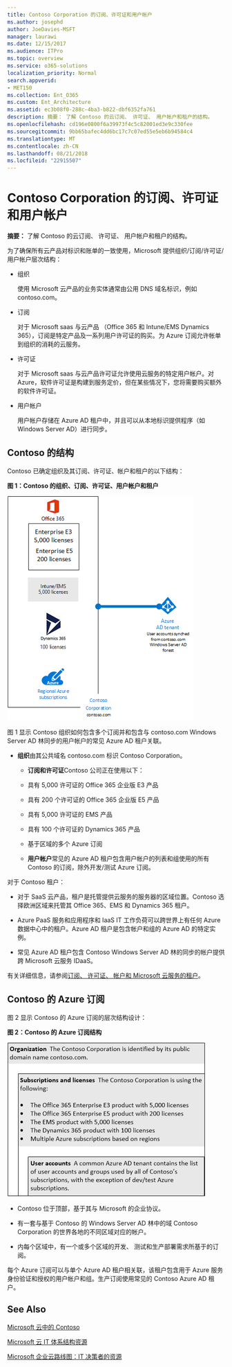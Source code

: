 ```yaml
---
title: Contoso Corporation 的订阅、许可证和用户帐户
ms.author: josephd
author: JoeDavies-MSFT
manager: laurawi
ms.date: 12/15/2017
ms.audience: ITPro
ms.topic: overview
ms.service: o365-solutions
localization_priority: Normal
search.appverid:
- MET150
ms.collection: Ent_O365
ms.custom: Ent_Architecture
ms.assetid: ec3b08f0-288c-4ba3-b822-dbf6352fa761
description: 摘要： 了解 Contoso 的云订阅、 许可证、 用户帐户和租户的结构。
ms.openlocfilehash: cd196e0800f6a39973f4c5c82001ed3e9c330fee
ms.sourcegitcommit: 9bb65bafec4dd6bc17c7c07ed55e5eb6b94584c4
ms.translationtype: MT
ms.contentlocale: zh-CN
ms.lasthandoff: 08/21/2018
ms.locfileid: "22915507"
---
```

# <a name="subscriptions-licenses-and-user-accounts-for-the-contoso-corporation"></a>Contoso Corporation 的订阅、许可证和用户帐户

 **摘要：** 了解 Contoso 的云订阅、 许可证、 用户帐户和租户的结构。
  
为了确保所有云产品对标识和账单的一致使用，Microsoft 提供组织/订阅/许可证/用户帐户层次结构：
  
- 组织
    
    使用 Microsoft 云产品的业务实体通常由公用 DNS 域名标识，例如 contoso.com。
    
- 订阅
    
    对于 Microsoft saas 与云产品 （Office 365 和 Intune/EMS Dynamics 365），订阅是特定产品及一系列用户许可证的购买。为 Azure 订阅允许帐单到组织的消耗的云服务。
    
- 许可证
    
    对于 Microsoft saas 与云产品许可证允许使用云服务的特定用户帐户。对 Azure，软件许可证是构建到服务定价，但在某些情况下，您将需要购买额外的软件许可证。
    
- 用户帐户
    
    用户帐户存储在 Azure AD 租户中，并且可以从本地标识提供程序（如 Windows Server AD）进行同步。
    
## <a name="contosos-structure"></a>Contoso 的结构

Contoso 已确定组织及其订阅、许可证、帐户和租户的以下结构：
  
**图 1：Contoso 的组织、订阅、许可证、用户帐户和租户**

![Contoso 的组织、订阅、许可证、用户帐户和租户](media/Contoso-Poster/Subscriptions.png)
  
图 1 显示 Contoso 组织如何包含多个订阅并和包含与 contoso.com Windows Server AD 林同步的用户帐户的常见 Azure AD 租户关联。
  
- **组织**由其公共域名 contoso.com 标识 Contoso Corporation。
    
  - **订阅和许可证**Contoso 公司正在使用以下：
    
  - 具有 5,000 许可证的 Office 365 企业版 E3 产品
    
  - 具有 200 个许可证的 Office 365 企业版 E5 产品
    
  - 具有 5,000 许可证的 EMS 产品
    
  - 具有 100 个许可证的 Dynamics 365 产品

    
  - 基于区域的多个 Azure 订阅
    
  - **用户帐户**常见的 Azure AD 租户包含用户帐户的列表和组使用的所有 Contoso 的订阅，除外开发/测试 Azure 订阅。
    
对于 Contoso 租户：
  
- 对于 SaaS 云产品，租户是托管提供云服务的服务器的区域位置。Contoso 选择欧洲区域来托管其 Office 365、EMS 和 Dynamics 365 租户。
  
    
- Azure PaaS 服务和应用程序和 IaaS IT 工作负荷可以跨世界上有任何 Azure 数据中心中的租户。Azure AD 租户是包含帐户和组的 Azure AD 的特定实例。
    
- 常见 Azure AD 租户包含 Contoso Windows Server AD 林的同步的帐户提供跨 Microsoft 云服务 IDaaS。
    
有关详细信息，请参阅[订阅、 许可证、 帐户和 Microsoft 云服务的租户](subscriptions-licenses-accounts-and-tenants-for-microsoft-cloud-offerings.md)。
  
## <a name="contosos-azure-subscriptions"></a>Contoso 的 Azure 订阅

图 2 显示 Contoso 的 Azure 订阅的层次结构设计： 



  
**图 2：Contoso 的 Azure 订阅结构**

![Contoso 的 Azure 订阅结构](media/Contoso-Poster/Subscriptions-Nested.png)
  
- Contoso 位于顶部，基于其与 Microsoft 的企业协议。
    
- 有一套与基于 Contoso 的 Windows Server AD 林中的域 Contoso Corporation 的世界各地的不同区域对应的帐户。
    
- 内每个区域中，有一个或多个区域的开发、 测试和生产部署需求所基于的订阅。
    
每个 Azure 订阅可以与单个 Azure AD 租户相关联，该租户包含用于 Azure 服务身份验证和授权的用户帐户和组。生产订阅使用常见的 Contoso Azure AD 租户。
  
## <a name="see-also"></a>See Also

[Microsoft 云中的 Contoso](contoso-in-the-microsoft-cloud.md)
  
[Microsoft 云 IT 体系结构资源](microsoft-cloud-it-architecture-resources.md)

[Microsoft 企业云路线图：IT 决策者的资源](https://sway.com/FJ2xsyWtkJc2taRD)




